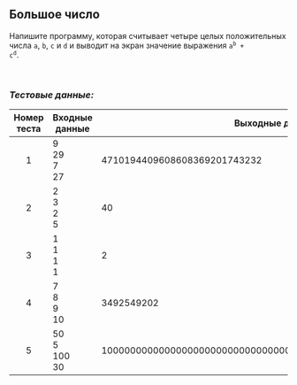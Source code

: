 ## Большое число

Напишите программу, которая считывает четыре целых положительных числа <code>a</code>, <code>b</code>, <code>c</code> и <code>d</code>
и выводит на экран значение выражения <code>a<sup>b</sup> + c<sup>d</sup></code>.

<br>

### *Тестовые данные:*

| Номер теста | Входные данные       | Выходные данные                                               |
|:-----------:|----------------------|---------------------------------------------------------------|
|      1      | 9<br>29<br>7<br>27   | 4710194409608608369201743232                                  |
|      2      | 2<br>3<br>2<br>5     | 40                                                            |
|      3      | 1<br>1<br>1<br>1     | 2                                                             |
|      4      | 7<br>8<br>9<br>10    | 3492549202                                                    |
|      5      | 50<br>5<br>100<br>30 | 1000000000000000000000000000000000000000000000000000312500000 |